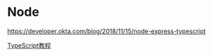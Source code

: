 Node
===

https://developer.okta.com/blog/2018/11/15/node-express-typescript

[TypeScript教程](https://www.w3cschool.cn/typescript/typescript-tutorial.html)  









